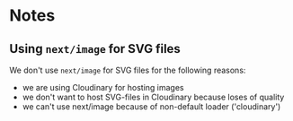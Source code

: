 # Notes

## Using `next/image` for SVG files

We don't use `next/image` for SVG files for the following reasons:

- we are using Cloudinary for hosting images
- we don't want to host SVG-files in Cloudinary because loses of quality
- we can't use next/image because of non-default loader ('cloudinary')
